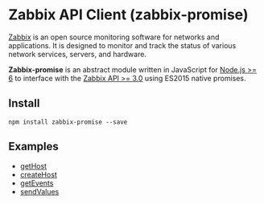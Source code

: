 # Zabbix API Client (zabbix-promise)

[Zabbix](https://www.zabbix.com/) is an open source monitoring software for
networks and applications. It is designed to monitor and track the status of
various network services, servers, and hardware.

**Zabbix-promise** is an abstract module written in JavaScript for
[Node.js >= 6](https://nodejs.org/) to interface with the
[Zabbix API >= 3.0](https://www.zabbix.com/documentation/3.0/manual/api) using
ES2015 native promises.

## Install

`npm install zabbix-promise --save`

## Examples

- [getHost](examples/getHost.js)
- [createHost](examples/createHost.js)
- [getEvents](examples/getEvents.js)
- [sendValues](examples/sendValues.js)
